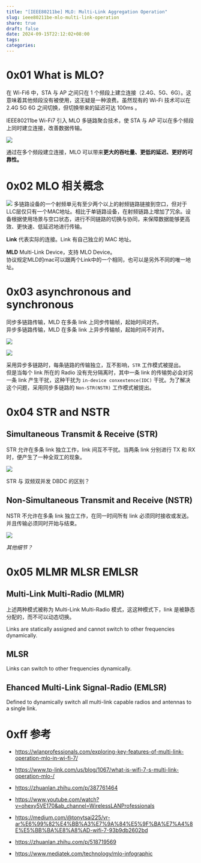 ```yaml
---
title: "[IEEE80211be] MLO: Multi-Link Aggregation Operation"
slug: ieee80211be-mlo-multi-link-operation
share: true
draft: false
date: 2024-09-15T22:12:02+08:00
tags: 
categories:
---
```

# 0x01 What is MLO?

在 Wi-Fi6 中，STA 与 AP 之间只在 1 个频段上建立连接（2.4G、5G、6G）。这意味着其他频段没有被使用，这无疑是一种浪费。虽然现有的 Wi-Fi 技术可以在 2.4G 5G 6G 之间切换，但切换带来的延迟可达 100ms 。<br>

IEEE80211be Wi-Fi7 引入 MLO 多链路聚合技术，使 STA 与 AP 可以在多个频段上同时建立连接，改善数据传输。<br> 

![](https://img.jaxwang.top/2024/09/72ffdf6f9a6e7d2fca6f18df793211ca.png)

通过在多个频段建立连接，MLO 可以带来**更大的吞吐量、更低的延迟、更好的可靠性。**<br>


# 0x02 MLO 相关概念

![](https://img.jaxwang.top/2024/09/0ab4ca892433da3b57a775822c26d5c3.png)
多链路设备的一个射频单元有至少两个以上的射频链路链接到空口，但对于LLC层仅只有一个MAC地址。相比于单链路设备，在射频链路上增加了冗余。设备根据使用场景与空口状态，进行不同链路的切换与协同，来保障数据能够更高效、更快速、低延迟地进行传输。


**Link**
代表实际的连接。Link 有自己独立的 MAC 地址。

**MLD**
Multi-Link Device，支持 MLO Device。<br>
协议规定MLD的mac可以跟两个Link中的一个相同，也可以是另外不同的唯一地址。


# 0x03 asynchronous and synchronous

同步多链路传输，MLD 在多条 link 上同步传输帧，起始时间对齐。<br>
异步多链路传输，MLD 在多条 link 上异步传输帧，起始时间不对齐。

![](https://img.jaxwang.top/2024/09/a094dc352d15db23469ab8eb358b470e.png)

![](https://img.jaxwang.top/2024/09/fdb1f9b0da76c5e0e671808954a29615.png)

采用异步多链路时，每条链路的传输独立，互不影响，`STR` 工作模式被提出。<br>
但是当每个 link 所在的 Radio 没有充分隔离时，其中一条 link 的传输势必会对另一条 link 产生干扰，这种干扰为 `in-device conxextence(IDC)` 干扰。为了解决这个问题，采用同步多链路的 `Non-STR(NSTR)` 工作模式被提出。



# 0x04 STR and NSTR
## Simultaneous Transmit & Receive (STR)

STR 允许在多条 link 独立工作，link 间互不干扰。当两条 link 分别进行 TX 和 RX 时，便产生了一种全双工的现象。

![](https://img.jaxwang.top/2024/09/49847998f28024848cc378c191c9b0d2.png)

STR 与 双频双并发 DBDC 的区别？

## Non-Simultaneous Transmit and Receive (NSTR)

NSTR 不允许在多条 link 独立工作，在同一时间所有 link 必须同时接收或发送。并且传输必须同时开始与结束。

![](https://img.jaxwang.top/2024/09/ec2c3f8966f9a4c02fdb4f9b59743922.png)

*其他细节？*


# 0x05 MLMR MLSR EMLSR

## Multi-Link Multi-Radio (MLMR)

上述两种模式被称为 Multi-Link Multi-Radio 模式，这这种模式下，link 是被静态分配的，而不可以动态切换。<br>

Links are statically assigned and cannot switch to other frequencies dynamically.

## MLSR 
Links can switch to other frequencies dynamically.

## Ehanced Multi-Link Signal-Radio (EMLSR)
Defined to dynamically switch all multi-link capable radios and antennas to a single link.


# 0xff 参考

* https://wlanprofessionals.com/exploring-key-features-of-multi-link-operation-mlo-in-wi-fi-7/
* https://www.tp-link.com/us/blog/1067/what-is-wifi-7-s-multi-link-operation-mlo-/

* https://zhuanlan.zhihu.com/p/387761464
* https://www.youtube.com/watch?v=ohexy5VE170&ab_channel=WirelessLANProfessionals
* https://medium.com/@tonytsai225/vr-ar%E6%99%82%E4%BB%A3%E7%9A%84%E5%9F%BA%E7%A4%8E%E5%BB%BA%E8%A8%AD-wifi-7-93b9db2602bd
* https://zhuanlan.zhihu.com/p/518719569
* https://www.mediatek.com/technology/mlo-infographic